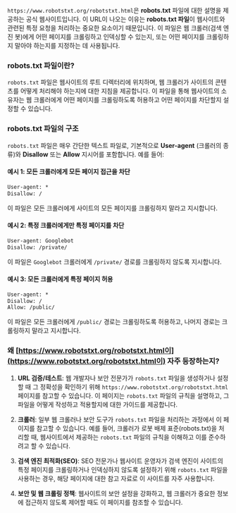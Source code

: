 `https://www.robotstxt.org/robotstxt.html`은 **robots.txt** 파일에 대한 설명을 제공하는 공식 웹사이트입니다. 이 URL이 나오는 이유는 **robots.txt 파일**이 웹사이트와 관련된 특정 요청을 처리하는 중요한 요소이기 때문입니다. 이 파일은 웹 크롤러(검색 엔진 봇)에게 어떤 페이지를 크롤링하고 인덱싱할 수 있는지, 또는 어떤 페이지를 크롤링하지 말아야 하는지를 지정하는 데 사용됩니다.

### robots.txt 파일이란?

`robots.txt` 파일은 웹사이트의 루트 디렉터리에 위치하며, 웹 크롤러가 사이트의 콘텐츠를 어떻게 처리해야 하는지에 대한 지침을 제공합니다. 이 파일을 통해 웹사이트의 소유자는 웹 크롤러에게 어떤 페이지를 크롤링하도록 허용하고 어떤 페이지를 차단할지 설정할 수 있습니다.

### robots.txt 파일의 구조

`robots.txt` 파일은 매우 간단한 텍스트 파일로, 기본적으로 **User-agent** (크롤러의 종류)와 **Disallow** 또는 **Allow** 지시어를 포함합니다. 예를 들어:

#### 예시 1: 모든 크롤러에게 모든 페이지 접근을 차단

```txt
User-agent: *
Disallow: /
```

이 파일은 모든 크롤러에게 사이트의 모든 페이지를 크롤링하지 말라고 지시합니다.

#### 예시 2: 특정 크롤러에게만 특정 페이지를 차단

```txt
User-agent: Googlebot
Disallow: /private/
```

이 파일은 `Googlebot` 크롤러에게 `/private/` 경로를 크롤링하지 않도록 지시합니다.

#### 예시 3: 모든 크롤러에게 특정 페이지 허용

```txt
User-agent: *
Disallow: /
Allow: /public/
```

이 파일은 모든 크롤러에게 `/public/` 경로는 크롤링하도록 허용하고, 나머지 경로는 크롤링하지 말라고 지시합니다.

### 왜 [https://www.robotstxt.org/robotstxt.html이](https://www.robotstxt.org/robotstxt.html이) 자주 등장하는지?

1. **URL 검증/테스트**: 웹 개발자나 보안 전문가가 `robots.txt` 파일을 생성하거나 설정할 때 그 정확성을 확인하기 위해 `https://www.robotstxt.org/robotstxt.html` 페이지를 참고할 수 있습니다. 이 페이지는 `robots.txt` 파일의 규칙을 설명하고, 그 파일을 어떻게 작성하고 적용할지에 대한 가이드를 제공합니다.

2. **크롤러**: 일부 웹 크롤러나 보안 도구가 `robots.txt` 파일을 처리하는 과정에서 이 페이지를 참고할 수 있습니다. 예를 들어, 크롤러가 로봇 배제 표준(robots.txt)을 처리할 때, 웹사이트에서 제공하는 `robots.txt` 파일의 규칙을 이해하고 이를 준수하려고 할 수 있습니다.

3. **검색 엔진 최적화(SEO)**: SEO 전문가나 웹사이트 운영자가 검색 엔진이 사이트의 특정 페이지를 크롤링하거나 인덱싱하지 않도록 설정하기 위해 `robots.txt` 파일을 사용하는 경우, 해당 페이지에 대한 참고 자료로 이 사이트를 자주 사용합니다.

4. **보안 및 웹 크롤링 정책**: 웹사이트의 보안 설정을 강화하고, 웹 크롤러가 중요한 정보에 접근하지 않도록 제어할 때도 이 페이지를 참조할 수 있습니다.


